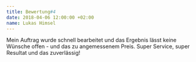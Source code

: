 ```yaml
---
title: Bewertung#4
date: 2018-04-06 12:00:00 +02:00
name: Lukas Himsel
---
```


Mein Auftrag wurde schnell bearbeitet und das Ergebnis lässt keine Wünsche offen - und das zu angemessenem Preis.
Super Service, super Resultat und das zuverlässig!
